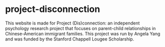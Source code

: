 # project-disconnection
This website is made for Project (Dis)connection: an independent psychology
research project that focuses on parent-child relationships in Chinese-American
immigrant families. This project was run by Angela Yang and was funded by
the Stanford Chappell Lougee Scholarship.
